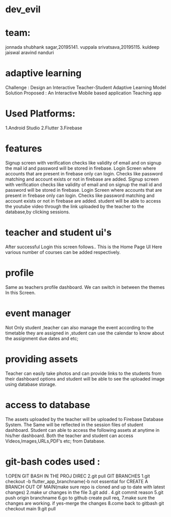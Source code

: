 # dev_evil
# team:
jonnada shubhank sagar,20195141.
vuppala srivatsava,20195115.
kuldeep jaiswal
aravind nanduri
# adaptive learning
Challenge : Design an Interactive Teacher-Student Adaptive Learning Model 
Solution Proposed : An Interactive Mobile based application Teaching app 
# Used Platforms:
1.Android Studio
2.Flutter
3.Firebase
# features
Signup screen with verification checks like validity of email and on signup the mail id and password will be stored in firebase.
Login Screen where accounts that are present in firebase only can login. Checks like password matching and account exists or not in firebase are added.
Signup screen with verification checks like validity of email and on signup the mail id and password will be stored in firebase.
Login Screen where accounts that are present in firebase only can login. Checks like password matching and account exists or not in firebase are added.
student will be able to access the youtube video through the link uploaded by the teacher to the database,by clicking sessions.


# teacher and student ui's
After successful Login this screen follows..
This is the Home Page UI
Here various number of courses can be added respectively.
# profile
Same as teachers  profile dashboard.
We can switch in between the themes  In this Screen.

# event manager
Not Only student ,teacher can also manage the event according to the timetable they are assigned in ,student can use the calendar to know about the assignment due dates and etc;
# providing assets
Teacher can easily take photos and can provide links to the students from their dashboard options and student will be able to see the uploaded image using database storage. 

# access to database
The assets uploaded by the teacher will be uploaded to Firebase Database System.
The Same will be reflected in the session files of student dashboard.
Student can able to access the following assets at anytime in his/her dashboard.
Both the teacher and student can access  Videos,Images,URLs,PDF’s etc; from Database.
# git-bash codes used :
1.OPEN GIT BASH IN THE PROJ DIREC
2.git pull
GIT BRANCHES
1.git checkout -b flutter_app_branchname(-b not essential for
CREATE A BRANCH OUT OF MAIN(make sure repo is cloned and up to date with latest changes)
2.make ur changes in the file
3.git add .
4.git commit reason
5.git push origin branchname
6.go to github create pull req,
7.make sure the changes are working. if yes-merge the changes
8.come back to gitbash
git checkout main
9.git pull











